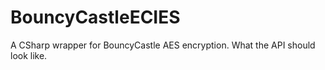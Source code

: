 # BouncyCastleECIES
A CSharp wrapper for BouncyCastle AES encryption. What the API should look like.
